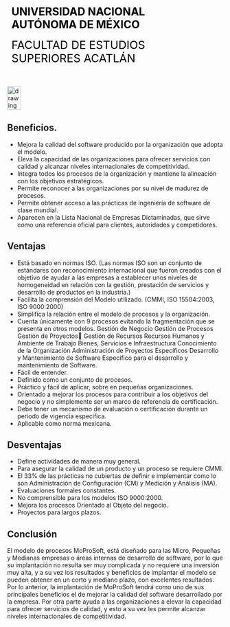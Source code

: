 <div style="display: table;">
    <div style="width: 75%;float: left;margin: auto;padding: 50px 0px 50px 10px; float: left;">
        <span style="color: black;font-size: 25px;font-weight: bold;">UNIVERSIDAD NACIONAL AUTÓNOMA DE MÉXICO</span></br></br>
        <span style="color: black;font-size: 26px;">FACULTAD DE ESTUDIOS SUPERIORES ACATLÁN</span>
    </div>
    <img src="/archivos/index/fesa.png" alt="drawing" width="200" style="width: 25%;"/>
</div>

## Beneficios.
* Mejora la calidad del software producido por la organización que adopta el modelo.
* Eleva la capacidad de las organizaciones para ofrecer servicios con calidad y alcanzar niveles internacionales de competitividad.
* Integra todos los procesos de la organización y mantiene la alineación con los objetivos estratégicos.
* Permite reconocer a las organizaciones por su nivel de madurez de procesos.
* Permite obtener acceso a las prácticas de ingeniería de software de clase mundial.
* Aparecen en la Lista Nacional de Empresas Dictaminadas, que sirve como una referencia oficial para clientes, autoridades y competidores.

## Ventajas 
* Está basado en normas ISO. (Las normas ISO son un conjunto de estándares con reconocimiento internacional que fueron creados con el objetivo de ayudar a las empresas a establecer unos niveles de homogeneidad en relación con la gestión, prestación de servicios y desarrollo de productos en la industria.)
* Facilita la comprensión del Modelo utilizado. (CMMI, ISO 15504:2003, ISO 9000:2000)
* Simplifica la relación entre el modelo de procesos y la organización.
* Cuenta únicamente con 9 procesos evitando la fragmentación que se presenta en otros modelos.
Gestión de Negocio
Gestión de Procesos
Gestión de Proyectos Gestión de Recursos
Recursos Humanos y Ambiente de Trabajo
Bienes, Servicios e Infraestructura
Conocimiento de la Organización
Administración de Proyectos Específicos
Desarrollo y Mantenimiento de Software
Específico para el desarrollo y mantenimiento de Software.
* Fácil de entender.
* Definido como un conjunto de procesos.
* Práctico y fácil de aplicar, sobre en pequeñas organizaciones.
* Orientado a mejorar los procesos para contribuir a los objetivos del negocio y no simplemente ser un marco de referencia de certificación.
* Debe tener un mecanismo de evaluación o certificación durante un periodo de vigencia especifica.
* Aplicable como norma mexicana.

## Desventajas
* Define actividades de manera muy general.
* Para asegurar la calidad de un producto y un proceso se requiere CMMI.
* El 33% de las prácticas no cubiertas de definir e implementar como lo son Administración de Configuración (CM) y Medición y Análisis (MA).
* Evaluaciones formales constantes.
* No comprensible para los modelos ISO 9000:2000.
* Mejora los procesos Orientado al Objeto del negocio.
* Proyectos para largos plazos.

## Conclusión 
El modelo de procesos MoProSoft, está diseñado para las Micro, Pequeñas y Medianas empresas o áreas internas de desarrollo de software, por lo que su implantación no resulta ser muy complicada y no requiere una inversión muy alta, y a su vez los resultados y beneficios de implantar el modelo se pueden obtener en un corto y mediano plazo, con excelentes resultados. Por lo anterior, la implantación de MoProSoft tendrá como uno de sus principales beneficios el de mejorar la calidad del software desarrollado por la empresa. Por otra parte ayuda a las organizaciones a elevar la capacidad para ofrecer servicios de calidad, y esto a su vez les permite alcanzar niveles internacionales de competitividad.